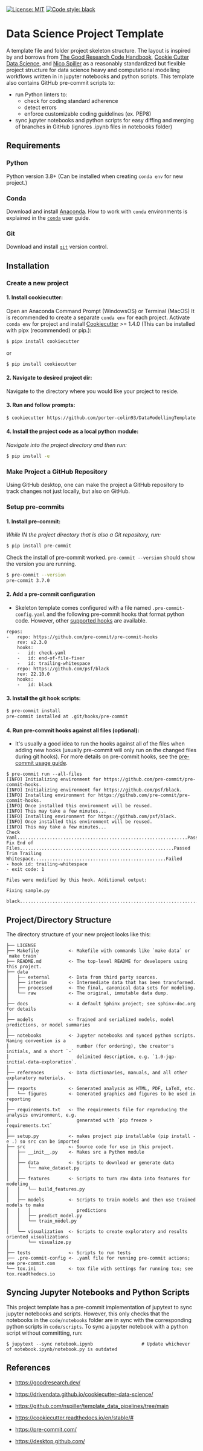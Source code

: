 [![License: MIT](https://img.shields.io/badge/License-MIT-yellow.svg)](https://opensource.org/licenses/MIT)
[![Code style: black](https://img.shields.io/badge/code%20style-black-000000.svg)](https://github.com/psf/black)

# Data Science Project Template
A template file and folder project skeleton structure. The layout is inspired by and borrows from [The Good Research Code Handbook](https://goodresearch.dev/setup#), [Cookie Cutter Data Science](http://drivendata.github.io/cookiecutter-data-science/), and [Nico Spiller](https://github.com/nspiller/template_data_pipelines/tree/main) as a reasonably standardized but flexible project structure for data science heavy and computational modelling workflows written in in jupyter notebooks and python scripts. This template also contains GitHub pre-commit scripts to:
-  run Python linters to:
    - check for coding standard adherence
    - detect errors
    - enforce customizable coding guidelines (ex. PEP8)
- sync jupyter notebooks and python scripts for easy diffing and merging of branches in GitHub (ignores .ipynb files in notebooks folder)

## Requirements
### Python
Python version 3.8+ (Can be installed when creating `conda env` for new project.)

### Conda
Download and install [Anaconda](https://www.anaconda.com/download). How to work with `conda` environments is explained in the [`conda`](https://conda.io/projects/conda/en/latest/user-guide/tasks/manage-environments.html) user guide.

### Git
Download and install [`git`](https://git-scm.com/downloads) version control.

## Installation
### Create a new project
#### 1. Install cookiecutter:
Open an Anaconda Command Prompt (WindowsOS) or Terminal (MacOS)  It is recommended to create a separate `conda env` for each project. Activate `conda env` for project and install [Cookiecutter](http://cookiecutter.readthedocs.org/en/latest/installation.html) >= 1.4.0 (This can be installed with pipx (recommended) or pip.):
``` bash
$ pipx install cookiecutter
```
or
``` bash
$ pip install cookiecutter
```
#### 2. Navigate to desired project dir:
Navigate to the directory where you would like your project to reside.
#### 3. Run and follow prompts:
``` bash
$ cookiecutter https://github.com/porter-colin93/DataModellingTemplate
```
#### 4. Install the project code as a local python module:
*Navigate into the project directory and then run:*
``` bash
$ pip install -e
```

### Make Project a GitHub Repository
Using GitHub desktop, one can make the project a GitHub repository to track changes not just locally, but also on GitHub.

### Setup pre-commits
#### 1. Install pre-commit:
*While IN the project directory that is also a Git repository, run:*
``` bash
$ pip install pre-commit
```
Check the install of pre-commit worked. `pre-commit --version` should show the version you are running.
``` bash
$ pre-commit --version
pre-commit 3.7.0
```
#### 2. Add a pre-commit configuration
- Skeleton template comes configured with a file named `.pre-commit-config.yaml` and the following pre-commit hooks that format python code. However, other [supported hooks](https://pre-commit.com/hooks.html) are available.
```
repos:
-   repo: https://github.com/pre-commit/pre-commit-hooks
    rev: v2.3.0
    hooks:
    -   id: check-yaml
    -   id: end-of-file-fixer
    -   id: trailing-whitespace
-   repo: https://github.com/psf/black
    rev: 22.10.0
    hooks:
    -   id: black
```
#### 3. Install the git hook scripts:
``` bash
$ pre-commit install
pre-commit installed at .git/hooks/pre-commit
```
#### 4. Run pre-commit hooks against all files (optional):
- It's usually a good idea to run the hooks against all of the files when adding new hooks (usually pre-commit will only run on the changed files during git hooks). For more details on pre-commit hooks, see the [pre-commit usage guide](https://pre-commit.com/).
```
$ pre-commit run --all-files
[INFO] Initializing environment for https://github.com/pre-commit/pre-commit-hooks.
[INFO] Initializing environment for https://github.com/psf/black.
[INFO] Installing environment for https://github.com/pre-commit/pre-commit-hooks.
[INFO] Once installed this environment will be reused.
[INFO] This may take a few minutes...
[INFO] Installing environment for https://github.com/psf/black.
[INFO] Once installed this environment will be reused.
[INFO] This may take a few minutes...
Check Yaml...............................................................Passed
Fix End of Files.........................................................Passed
Trim Trailing Whitespace.................................................Failed
- hook id: trailing-whitespace
- exit code: 1

Files were modified by this hook. Additional output:

Fixing sample.py

black....................................................................Passed
```

## Project/Directory Structure
The directory structure of your new project looks like this:

```
├── LICENSE
├── Makefile           <- Makefile with commands like `make data` or `make train`
├── README.md          <- The top-level README for developers using this project.
├── data
│   ├── external       <- Data from third party sources.
│   ├── interim        <- Intermediate data that has been transformed.
│   ├── processed      <- The final, canonical data sets for modeling.
│   └── raw            <- The original, immutable data dump.
│
├── docs               <- A default Sphinx project; see sphinx-doc.org for details
│
├── models             <- Trained and serialized models, model predictions, or model summaries
│
├── notebooks          <- Jupyter notebooks and synced python scripts. Naming convention is a
│                         number (for ordering), the creator's initials, and a short `-`
│                         delimited description, e.g. `1.0-jqp-initial-data-exploration`.
│
├── references         <- Data dictionaries, manuals, and all other explanatory materials.
│
├── reports            <- Generated analysis as HTML, PDF, LaTeX, etc.
│   └── figures        <- Generated graphics and figures to be used in reporting
│
├── requirements.txt   <- The requirements file for reproducing the analysis environment, e.g.
│                         generated with `pip freeze > requirements.txt`
│
├── setup.py           <- makes project pip installable (pip install -e .) so src can be imported
├── src                <- Source code for use in this project.
│   ├── __init__.py    <- Makes src a Python module
│   │
│   ├── data           <- Scripts to download or generate data
│   │   └── make_dataset.py
│   │
│   ├── features       <- Scripts to turn raw data into features for modeling
│   │   └── build_features.py
│   │
│   ├── models         <- Scripts to train models and then use trained models to make
│   │   │                 predictions
│   │   ├── predict_model.py
│   │   └── train_model.py
│   │
│   └── visualization  <- Scripts to create exploratory and results oriented visualizations
│       └── visualize.py
│
├── tests              <- Scripts to run tests
├── .pre-commit-config <- .yaml file for running pre-commit actions; see pre-commit.com
└── tox.ini            <- tox file with settings for running tox; see tox.readthedocs.io
```

## Syncing Jupyter Notebooks and Python Scripts
This project template has a pre-commit implementation of jupytext to sync jupyter notebooks and scripts. However, this only checks that the notebooks in the `code/notebooks` folder are in sync with the corresponding python scripts in `code/scripts`. To sync a jupyter notebook with a python script without committing, run:
``` 
$ jupytext --sync notebook.ipynb                  # Update whichever of notebook.ipynb/notebook.py is outdated
```

## References
- https://goodresearch.dev/
- https://drivendata.github.io/cookiecutter-data-science/
- https://github.com/nspiller/template_data_pipelines/tree/main

- https://cookiecutter.readthedocs.io/en/stable/#
- https://pre-commit.com/
- https://desktop.github.com/
